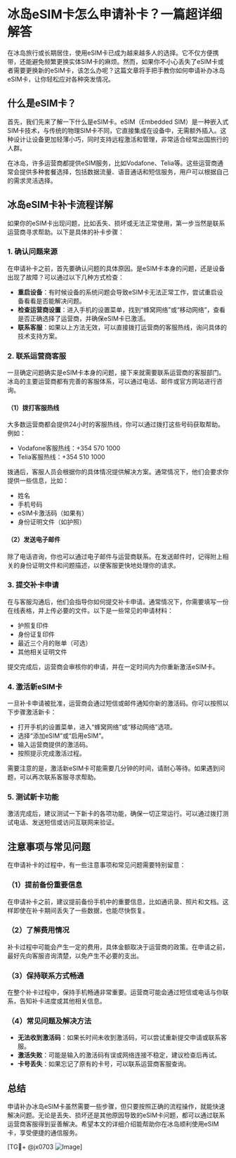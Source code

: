 # 冰岛eSIM卡怎么申请补卡？一篇超详细解答

在冰岛旅行或长期居住，使用eSIM卡已成为越来越多人的选择。它不仅方便携带，还能避免频繁更换实体SIM卡的麻烦。然而，如果你不小心丢失了eSIM卡或者需要更换新的eSIM卡，该怎么办呢？这篇文章将手把手教你如何申请补办冰岛eSIM卡，让你轻松应对各种突发情况。

## 什么是eSIM卡？

首先，我们先来了解一下什么是eSIM卡。eSIM（Embedded SIM）是一种嵌入式SIM卡技术，与传统的物理SIM卡不同，它直接集成在设备中，无需额外插入。这种设计让设备更加轻薄小巧，同时支持远程激活和管理，非常适合经常出国旅行的人群。

在冰岛，许多运营商都提供eSIM服务，比如Vodafone、Telia等。这些运营商通常会提供多种套餐选择，包括数据流量、语音通话和短信服务，用户可以根据自己的需求灵活选择。

## 冰岛eSIM卡补卡流程详解

如果你的eSIM卡出现问题，比如丢失、损坏或无法正常使用，第一步当然是联系运营商寻求帮助。以下是具体的补卡步骤：

### 1. 确认问题来源

在申请补卡之前，首先要确认问题的具体原因。是eSIM卡本身的问题，还是设备出现了故障？可以通过以下几种方式检查：

- **重启设备**：有时候设备的系统问题会导致eSIM卡无法正常工作，尝试重启设备看看是否能解决问题。
- **检查运营商设置**：进入手机的设置菜单，找到“蜂窝网络”或“移动网络”，查看是否正确选择了运营商，并确保eSIM卡已激活。
- **联系客服**：如果以上方法无效，可以直接拨打运营商的客服热线，询问具体的技术支持方案。

### 2. 联系运营商客服

一旦确定问题确实是eSIM卡本身的问题，接下来就需要联系运营商的客服部门。冰岛的主要运营商都有完善的客服体系，可以通过电话、邮件或官方网站进行咨询。

#### （1）拨打客服热线

大多数运营商都会提供24小时的客服热线，你可以通过拨打这些号码获取帮助。例如：

- Vodafone客服热线：+354 570 1000
- Telia客服热线：+354 510 1000

拨通后，客服人员会根据你的具体情况提供解决方案。通常情况下，他们会要求你提供一些信息，比如：

- 姓名
- 手机号码
- eSIM卡激活码（如果有）
- 身份证明文件（如护照）

#### （2）发送电子邮件

除了电话咨询，你也可以通过电子邮件与运营商联系。在发送邮件时，记得附上相关的身份证明文件和问题描述，以便客服更快地处理你的请求。

### 3. 提交补卡申请

在与客服沟通后，他们会指导你如何提交补卡申请。通常情况下，你需要填写一份在线表格，并上传必要的文件。以下是一些常见的申请材料：

- 护照复印件
- 身份证复印件
- 最近三个月的账单（可选）
- 其他相关证明文件

提交完成后，运营商会审核你的申请，并在一定时间内为你重新激活eSIM卡。

### 4. 激活新eSIM卡

一旦补卡申请被批准，运营商会通过短信或邮件通知你新的激活码。你可以按照以下步骤激活新卡：

- 打开手机的设置菜单，进入“蜂窝网络”或“移动网络”选项。
- 选择“添加eSIM”或“启用eSIM”。
- 输入运营商提供的激活码。
- 按照提示完成激活过程。

需要注意的是，激活新eSIM卡可能需要几分钟的时间，请耐心等待。如果遇到问题，可以再次联系客服寻求帮助。

### 5. 测试新卡功能

激活完成后，建议测试一下新卡的各项功能，确保一切正常运行。可以通过拨打测试电话、发送短信或访问互联网来验证。

## 注意事项与常见问题

在申请补卡的过程中，有一些注意事项和常见问题需要特别留意：

### （1）提前备份重要信息

在申请补卡之前，建议提前备份手机中的重要信息，比如通讯录、照片和文档。这样即使在补卡期间丢失了一些数据，也能尽快恢复。

### （2）了解费用情况

补卡过程中可能会产生一定的费用，具体金额取决于运营商的政策。在申请之前，最好先向客服咨询清楚，以免产生不必要的支出。

### （3）保持联系方式畅通

在整个补卡过程中，保持手机畅通非常重要。运营商可能会通过短信或电话与你联系，告知补卡进度或其他相关信息。

### （4）常见问题及解决方法

- **无法收到激活码**：如果长时间未收到激活码，可以尝试重新提交申请或联系客服。
- **激活失败**：可能是输入的激活码有误或网络连接不稳定，建议检查后再试。
- **卡号丢失**：如果忘记了原有的卡号，可以联系运营商客服查询。

## 总结

申请补办冰岛eSIM卡虽然需要一些步骤，但只要按照正确的流程操作，就能快速解决问题。无论是丢失、损坏还是其他原因导致的eSIM卡问题，都可以通过联系运营商客服得到妥善解决。希望本文的详细介绍能帮助你在冰岛顺利使用eSIM卡，享受便捷的通信服务。

[TG💪+ @jx0703 ![Image](https://github.com/user-attachments/assets/dbca1d08-cadb-493c-b0ec-ad6f7a83f270)]